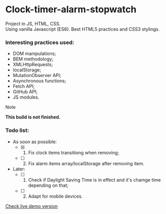 # Clock-timer-alarm-stopwatch

Project in JS, HTML, CSS. <br />
Using vanilla Javascript (ES6). Best HTML5 practices and CSS3 stylings. <br />

### Interesting practices used:
- DOM manipulations;
- BEM methodology;
- XMLHttpRequests;
- localStorage;
- MutationObserver API;
- Asynchronous functions;
- Fetch API;
- GitHub API;
- JS modules. <br />

> [!NOTE]
> **This build is not finished.**

### Todo list:
- As soon as possible:
    - [x] 1. Fix clock items transitiong when removing;
    - [ ] 2. Fix alarm items array/localStorage after removing item.
- Later:
    - [ ] 1. Check if Daylight Saving Time is in effect and it's chamge time depending on that;
    - [ ] 2. Adapt for mobile devices. <br />


[Check live demo version](https://vovkanychx.github.io/Clock-timer-alarm-stopwatch/)

